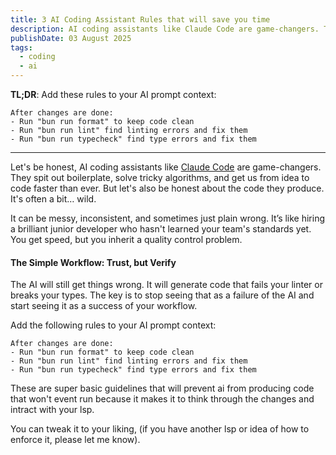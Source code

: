 ```yaml
---
title: 3 AI Coding Assistant Rules that will save you time
description: AI coding assistants like Claude Code are game-changers. They spit out boilerplate, solve tricky algorithms, and get us from idea to code faster than ever. but they need some help too.
publishDate: 03 August 2025
tags:
  - coding
  - ai
---
```


**TL;DR**: Add these rules to your AI prompt context:

```
After changes are done:
- Run "bun run format" to keep code clean
- Run "bun run lint" find linting errors and fix them
- Run "bun run typecheck" find type errors and fix them
```

---

Let's be honest, AI coding assistants like [Claude Code](https://github.com/anthropics/claude-code) are game-changers. They spit out boilerplate, solve tricky algorithms, and get us from idea to code faster than ever. But let's also be honest about the code they produce. It's often a bit… wild.

It can be messy, inconsistent, and sometimes just plain wrong. It’s like hiring a brilliant junior developer who hasn't learned your team's standards yet. You get speed, but you inherit a quality control problem.

#### The Simple Workflow: Trust, but Verify

The AI will still get things wrong. It will generate code that fails your linter or breaks your types. The key is to stop seeing that as a failure of the AI and start seeing it as a success of your workflow.

Add the following rules to your AI prompt context:

```
After changes are done:
- Run "bun run format" to keep code clean
- Run "bun run lint" find linting errors and fix them
- Run "bun run typecheck" find type errors and fix them
```

These are super basic guidelines that will prevent ai from producing code that won't event run because it makes it to think through the changes and intract with your lsp.

You can tweak it to your liking, (if you have another lsp or idea of how to enforce it, please let me know).
